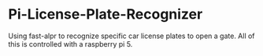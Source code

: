 # Pi-License-Plate-Recognizer
Using fast-alpr to recognize specific car license plates to open a gate. All of this is controlled with a raspberry pi 5.
